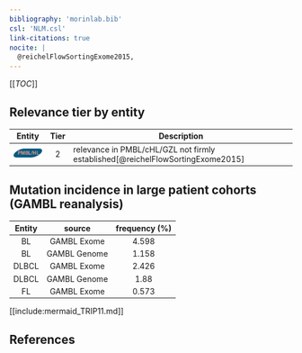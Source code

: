 ```yaml
---
bibliography: 'morinlab.bib'
csl: 'NLM.csl'
link-citations: true
nocite: |
  @reichelFlowSortingExome2015, 
---
```


[[_TOC_]]




## Relevance tier by entity

|Entity|Tier|Description|
|:------:|:----:|--------------------------------------|
|![PMBL](images/icons/PMBL_tier2.png)|2|relevance in PMBL/cHL/GZL not firmly established[@reichelFlowSortingExome2015]|


## Mutation incidence in large patient cohorts (GAMBL reanalysis)

|Entity|source |frequency (%)|
|:------:|:----:|:----:|
|BL|GAMBL Exome |4.598 |
|BL|GAMBL Genome |1.158 |
|DLBCL|GAMBL Exome |2.426 |
|DLBCL|GAMBL Genome |1.88 |
|FL|GAMBL Exome |0.573 |


[[include:mermaid_TRIP11.md]]

## References


